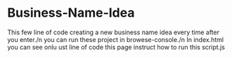 # Business-Name-Idea

This few line of code creating a new business name idea every time after you enter./n
you can run these project in browese-console./n
In index.html you can see onlu ust line of code this page instruct how to run this script.js
